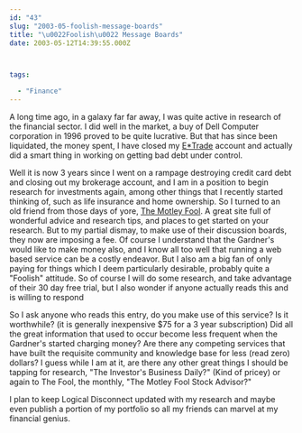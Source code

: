 ```yaml
---
id: "43"
slug: "2003-05-foolish-message-boards"
title: "\u0022Foolish\u0022 Message Boards"
date: 2003-05-12T14:39:55.000Z



tags:

  - "Finance"
---
```

<div class="sqs-html-content">
  <p>A long time ago, in a galaxy far far away, I was quite active in research of the financial sector.  I did well in the market, a buy of Dell Computer corporation in 1996 proved to be quite lucrative.  But that has since been liquidated, the money spent, I have closed my <a href="http://www.etrade.com">E*Trade</a> account and actually did a smart thing in working on getting bad debt under control.</p>
<p>Well it is now 3 years since I went on a rampage destroying credit card debt and closing out my brokerage account, and I am in a position to begin research for investments again, among other things that I recently started thinking of, such as life insurance and  home ownership.  So I turned to an old friend from those days of yore, <a href="http://www.fool.com/">The Motley Fool</a>.  A great site full of wonderful advice and research tips, and places to get started on your research.  But to my partial dismay, to make use of their discussion boards, they now are imposing a fee.  Of course I understand that the Gardner's would like to make money also, and I know all too well that running a web based service can be a costly endeavor.  But I also am a big fan of only paying for things which I deem particularly desirable, probably quite a "Foolish" attitude.  So of course I will do some research, and take advantage of their 30 day free trial, but I also wonder if anyone actually reads this and is willing to respond</p>
<p>So I ask anyone who reads this entry, do you make use of this service?  Is it worthwhile?  (it is generally inexpensive $75 for a 3 year subscription)  Did all the great information that used to occur become less frequent when the Gardner's started charging money?  Are there any competing services that have built the requisite community and knowledge base for less (read zero) dollars?  I guess while I am at it, are there any other great things I should be tapping for research, "The Investor's Business Daily?"  (Kind of pricey) or again to The Fool, the monthly, "The Motley Fool Stock Advisor?"</p>
<p>I plan to keep Logical Disconnect updated with my research and maybe even publish a portion of my portfolio so all my friends can marvel at my financial genius.</p>
</div>
